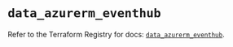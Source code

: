 # `data_azurerm_eventhub`

Refer to the Terraform Registry for docs: [`data_azurerm_eventhub`](https://registry.terraform.io/providers/hashicorp/azurerm/4.32.0/docs/data-sources/eventhub).
